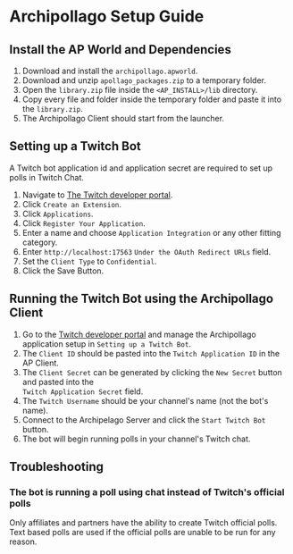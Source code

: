 # Archipollago Setup Guide

## Install the AP World and Dependencies

1. Download and install the `archipollago.apworld`.
2. Download and unzip `apollago_packages.zip` to a temporary folder.
3. Open the `library.zip` file inside the `<AP_INSTALL>/lib` directory.
4. Copy every file and folder inside the temporary folder and paste it into the `library.zip`.
5. The Archipollago Client should start from the launcher.

## Setting up a Twitch Bot

A Twitch bot application id and application secret are required to set up polls in Twitch Chat.
1. Navigate to [The Twitch developer portal](https://dev.twitch.tv/).
2. Click `Create an Extension`.
3. Click `Applications`.
4. Click `Register Your Application`.
5. Enter a name and choose `Application Integration` or any other fitting category.
6. Enter `http://localhost:17563` `Under the OAuth Redirect URLs` field.
7. Set the `Client Type` to `Confidential`.
8. Click the Save Button.

## Running the Twitch Bot using the Archipollago Client

1. Go to the [Twitch developer portal](https://dev.twitch.tv/) and manage the Archipollago application setup in 
`Setting up a Twitch Bot`.
2. The `Client ID` should be pasted into the `Twitch Application ID` in the AP Client.
3. The `Client Secret` can be generated by clicking the `New Secret` button and pasted into 
the <br> `Twitch Application Secret` field.
4. The `Twitch Username` should be your channel's name (not the bot's name).
5. Connect to the Archipelago Server and click the `Start Twitch Bot` button.
6. The bot will begin running polls in your channel's Twitch chat.

## Troubleshooting

### The bot is running a poll using chat instead of Twitch's official polls
Only affiliates and partners have the ability to create Twitch official polls.
Text based polls are used if the official polls are unable to be run for any reason.